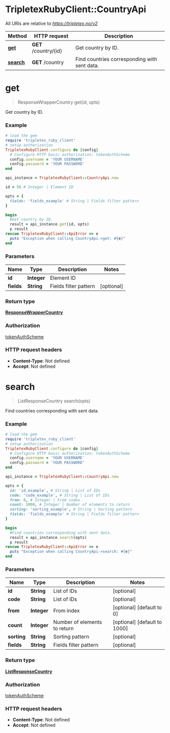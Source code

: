 # TripletexRubyClient::CountryApi

All URIs are relative to *https://tripletex.no/v2*

Method | HTTP request | Description
------------- | ------------- | -------------
[**get**](CountryApi.md#get) | **GET** /country/{id} | Get country by ID.
[**search**](CountryApi.md#search) | **GET** /country | Find countries corresponding with sent data.


# **get**
> ResponseWrapperCountry get(id, opts)

Get country by ID.



### Example
```ruby
# load the gem
require 'tripletex_ruby_client'
# setup authorization
TripletexRubyClient.configure do |config|
  # Configure HTTP basic authorization: tokenAuthScheme
  config.username = 'YOUR USERNAME'
  config.password = 'YOUR PASSWORD'
end

api_instance = TripletexRubyClient::CountryApi.new

id = 56 # Integer | Element ID

opts = { 
  fields: 'fields_example' # String | Fields filter pattern
}

begin
  #Get country by ID.
  result = api_instance.get(id, opts)
  p result
rescue TripletexRubyClient::ApiError => e
  puts "Exception when calling CountryApi->get: #{e}"
end
```

### Parameters

Name | Type | Description  | Notes
------------- | ------------- | ------------- | -------------
 **id** | **Integer**| Element ID | 
 **fields** | **String**| Fields filter pattern | [optional] 

### Return type

[**ResponseWrapperCountry**](ResponseWrapperCountry.md)

### Authorization

[tokenAuthScheme](../README.md#tokenAuthScheme)

### HTTP request headers

 - **Content-Type**: Not defined
 - **Accept**: Not defined



# **search**
> ListResponseCountry search(opts)

Find countries corresponding with sent data.



### Example
```ruby
# load the gem
require 'tripletex_ruby_client'
# setup authorization
TripletexRubyClient.configure do |config|
  # Configure HTTP basic authorization: tokenAuthScheme
  config.username = 'YOUR USERNAME'
  config.password = 'YOUR PASSWORD'
end

api_instance = TripletexRubyClient::CountryApi.new

opts = { 
  id: 'id_example', # String | List of IDs
  code: 'code_example', # String | List of IDs
  from: 0, # Integer | From index
  count: 1000, # Integer | Number of elements to return
  sorting: 'sorting_example', # String | Sorting pattern
  fields: 'fields_example' # String | Fields filter pattern
}

begin
  #Find countries corresponding with sent data.
  result = api_instance.search(opts)
  p result
rescue TripletexRubyClient::ApiError => e
  puts "Exception when calling CountryApi->search: #{e}"
end
```

### Parameters

Name | Type | Description  | Notes
------------- | ------------- | ------------- | -------------
 **id** | **String**| List of IDs | [optional] 
 **code** | **String**| List of IDs | [optional] 
 **from** | **Integer**| From index | [optional] [default to 0]
 **count** | **Integer**| Number of elements to return | [optional] [default to 1000]
 **sorting** | **String**| Sorting pattern | [optional] 
 **fields** | **String**| Fields filter pattern | [optional] 

### Return type

[**ListResponseCountry**](ListResponseCountry.md)

### Authorization

[tokenAuthScheme](../README.md#tokenAuthScheme)

### HTTP request headers

 - **Content-Type**: Not defined
 - **Accept**: Not defined




